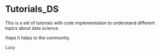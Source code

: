 # Tutorials_DS

This is a set of tutorials with code implementation to understand different topics about data science.

Hope it helps to the community.

Lucy
